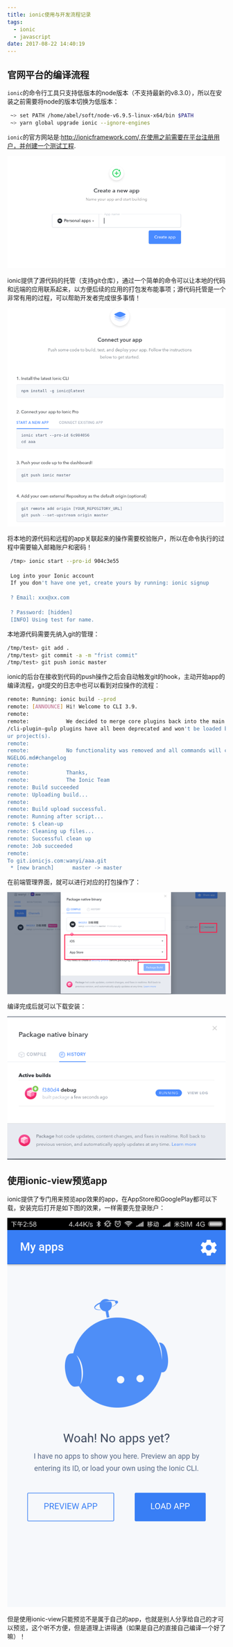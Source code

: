 ```yaml
---
title: ionic使用与开发流程记录
tags:
  - ionic
  - javascript
date: 2017-08-22 14:40:19
---
```


## 官网平台的编译流程

`ionic`的命令行工具只支持低版本的node版本（不支持最新的v8.3.0），所以在安装之前需要将node的版本切换为低版本：

```bash
 ~> set PATH /home/abel/soft/node-v6.9.5-linux-x64/bin $PATH                                                                                                                     
 ~> yarn global upgrade ionic --ignore-engines     
```

`ionic`的官方网站是:http://ionicframework.com/,在使用之前需要在平台注册用户，并创建一个测试工程.

![](/images/DeepinScreenshot_select-area_20170822143420.png)

ionic提供了源代码的托管（支持git仓库），通过一个简单的命令可以让本地的代码和远端的应用联系起来，以方便后续的应用的打包发布能事项；源代码托管是一个非常有用的过程，可以帮助开发者完成很多事情！

![](/images/DeepinScreenshot_select-area_20170822143601.png)

将本地的源代码和远程的app关联起来的操作需要校验账户，所以在命令执行的过程中需要输入邮箱账户和密码！

```bash
 /tmp> ionic start --pro-id 904c3e55
 
 Log into your Ionic account
 If you don't have one yet, create yours by running: ionic signup
 
 ? Email: xxx@xx.com
 
 ? Password: [hidden]
 [INFO] Using test for name.
```

本地源代码需要先纳入git的管理：

```bash
/tmp/test> git add .
/tmp/test> git commit -a -m "frist commit"
/tmp/test> git push ionic master
```

ionic的后台在接收到代码的push操作之后会自动触发git的hook，主动开始app的编译流程，git提交的日志中也可以看到对应操作的流程：

```bash
remote: Running: ionic build --prod            
remote: [ANNOUNCE] Hi! Welcome to CLI 3.9.     
remote:                                        
remote:            We decided to merge core plugins back into the main ionic CLI package. The @ionic/cli-plugin-ionic-angular, @ionic/cli-plugin-ionic1, @ionic/cli-plugin-cordova, and @ionic
/cli-plugin-gulp plugins have all been deprecated and won't be loaded by the CLI anymore. We listened to devs and determined they added unnecessary complexity. You can uninstall them from yo
ur project(s).                                 
remote:                                        
remote:            No functionality was removed and all commands will continue working normally. You may wish to review the CHANGELOG: https://github.com/ionic-team/ionic-cli/blob/master/CHA
NGELOG.md#changelog                            
remote:                                        
remote:            Thanks,                     
remote:            The Ionic Team              
remote: Build succeeded
remote: Uploading build...
remote: 
remote: Build upload successful.
remote: Running after script...
remote: $ clean-up
remote: Cleaning up files...
remote: Successful clean up
remote: Job succeeded
remote: 
To git.ionicjs.com:wanyi/aaa.git
 * [new branch]      master -> master
```

在前端管理界面，就可以进行对应的打包操作了：

![](/images/DeepinScreenshot_select-area_20170822144755.png)

编译完成后就可以下载安装：

![](/images/DeepinScreenshot_select-area_20170822145240.png)

## 使用ionic-view预览app

ionic提供了专门用来预览app效果的app，在AppStore和GooglePlay都可以下载，安装完后打开是如下图的效果，一样需要先登录账户：

![](/images/lALPACOG83H8-YvNB4DNBDg_1080_1920.png)

但是使用ionic-view只能预览不是属于自己的app，也就是别人分享给自己的才可以预览，这个听不方便，但是道理上讲得通（如果是自己的直接自己编译一个好了嘛）！
